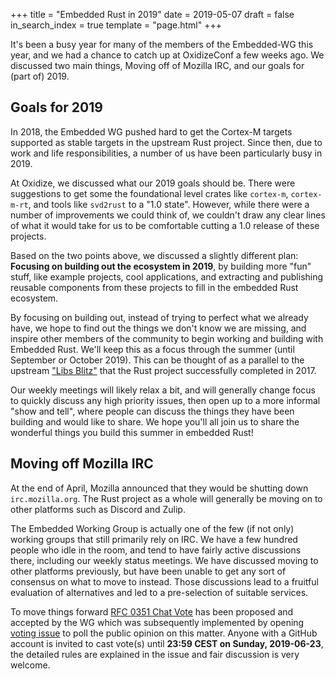 +++
title = "Embedded Rust in 2019"
date = 2019-05-07
draft = false
in_search_index = true
template = "page.html"
+++

It's been a busy year for many of the members of the Embedded-WG this year, and we had a chance to catch up at OxidizeConf a few weeks ago. We discussed two main things, Moving off of Mozilla IRC, and our goals for (part of) 2019.

<!-- more -->

## Goals for 2019

In 2018, the Embedded WG pushed hard to get the Cortex-M targets supported as stable targets in the upstream Rust project. Since then, due to work and life responsibilities, a number of us have been particularly busy in 2019.

At Oxidize, we discussed what our 2019 goals should be. There were suggestions to get some the foundational level crates like `cortex-m`, `cortex-m-rt`, and tools like `svd2rust` to a "1.0 state". However, while there were a number of improvements we could think of, we couldn't draw any clear lines of what it would take for us to be comfortable cutting a 1.0 release of these projects.

Based on the two points above, we discussed a slightly different plan: **Focusing on building out the ecosystem in 2019**, by building more "fun" stuff, like example projects, cool applications, and extracting and publishing reusable components from these projects to fill in the embedded Rust ecosystem.

By focusing on building out, instead of trying to perfect what we already have, we hope to find out the things we don't know we are missing, and inspire other members of the community to begin working and building with Embedded Rust. We'll keep this as a focus through the summer (until September or October 2019). This can be thought of as a parallel to the upstream ["Libs Blitz"](https://blog.rust-lang.org/2017/05/05/libz-blitz.html) that the Rust project successfully completed in 2017.

Our weekly meetings will likely relax a bit, and will generally change focus to quickly discuss any high priority issues, then open up to a more informal "show and tell", where people can discuss the things they have been building and would like to share. We hope you'll all join us to share the wonderful things you build this summer in embedded Rust!

## Moving off Mozilla IRC

At the end of April, Mozilla announced that they would be shutting down `irc.mozilla.org`. The Rust project as a whole will generally be moving on to other platforms such as Discord and Zulip.

The Embedded Working Group is actually one of the few (if not only) working groups that still primarily rely on IRC. We have a few hundred people who idle in the room, and tend to have fairly active discussions there, including our weekly status meetings. We have discussed moving to other platforms previously, but have been unable to get any sort of consensus on what to move to instead. Those discussions lead to a fruitful evaluation of alternatives and led to a pre-selection of suitable services.

To move things forward [RFC 0351 Chat Vote](https://github.com/rust-embedded/wg/blob/master/rfcs/0351-chat-vote.md) has been proposed and accepted by the WG which was subsequently implemented by opening [voting issue](https://github.com/rust-embedded/wg/issues/357) to poll the public opinion on this matter. Anyone with a GitHub account is invited to cast vote(s) until **23:59 CEST on Sunday, 2019-06-23**, the detailed rules are explained in the issue and fair discussion is very welcome.
